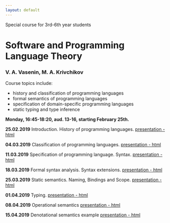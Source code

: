 ```yaml
---
layout: default
---
```

Special course for 3rd-6th year students

# Software and Programming Language Theory

### V. A. Vasenin, M. A. Krivchikov

Course topics include:

* history and classification of programming languages
* formal semantics of programming languages
* specification of domain-specific programming languages
* static typing and type inference

**Monday, 16:45-18:20, aud. 13-16, starting February 25th.**

<!--Please take a quick survey about the course: [Survey form](https://goo.gl/forms/PYP4oSGn0VfQQL403)-->


**25.02.2019** Introduction. History of programming languages. 
[presentation - html](presentations/01-Introduction.html)

**04.03.2019** Classification of programming languages. 
[presentation - html](presentations/02-Classification.html) 

**11.03.2019** Specification of programming language. Syntax. 
[presentation - html](presentations/03-Specification-Syntax.html) 

**18.03.2019** Formal syntax analysis. Syntax extensions. 
[presentation - html](presentations/04-Macros-Parsing.html) 

**25.03.2019** Static semantics. Naming, Bindings and Scope. 
[presentation - html](presentations/05-Static-Semantics.html)

**01.04.2019** Typing.
[presentation - html](presentations/06-Typing.html) 

**08.04.2019** Operational semantics 
[presentation - html](presentations/07-Operational-Semantics.html)

**15.04.2019** Denotational semantics example
[presentation - html](presentations/08-Denotational-semantics-example.html) 

<!--
**19.04.2019** Denotational semantics implementation: Monads, Fixed points
[presentation - html](presentations/09-Monads.html) 

**26.04.2019** Mechanized semantics (Operational semantics implementation)
[presentation - html](presentations/10-Operational-Semantics-Implementation.html)

**03.05.2019** Axiomatic semantics 
[presentation - html](presentations/11-Axiomatic-Semantics.html)

**10.05.2019** Domain-specific languages. Intermediate representations
[presentation - html](presentations/12-IR-DSL.html)

**17.05.2019** Exam ([program](presentations/program.html))
 
**24.05.2019** Possible second date for exam (by appointment)
-->
